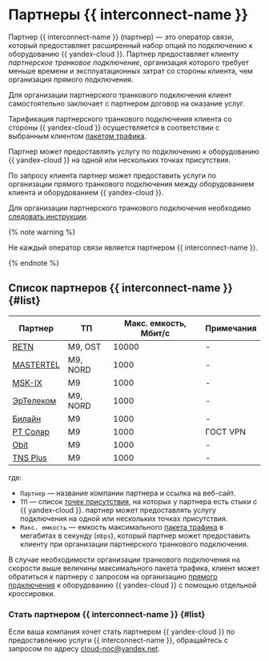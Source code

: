 # Партнеры {{ interconnect-name }}

Партнер {{ interconnect-name }} (партнер) — это оператор связи, который предоставляет расширенный набор опций по подключению к оборудованию {{ yandex-cloud }}. Партнер предоставляет клиенту _партнерское транковое подключение_, организация которого требует меньше времени и эксплуатационных затрат со стороны клиента, чем организация прямого подключения.

Для организации партнерского транкового подключения клиент самостоятельно заключает с партнером договор на оказание услуг.

Тарификация партнерского транкового подключения клиента со стороны {{ yandex-cloud }} осуществляется в соответствии с выбранным клиентом [пакетом трафика](./capacity.md).

Партнер может предоставлять услугу по подключению к оборудованию {{ yandex-cloud }} на одной или нескольких точках присутствия.

По запросу клиента партнер может предоставить услуги по организации прямого транкового подключения между оборудованием клиента и оборудованием {{ yandex-cloud }}.

Для организации партнерского транкового подключения необходимо [следовать инструкции](../operations/partner-trunk-priv-add.md).

{% note warning %}

Не каждый оператор связи является партнером {{ interconnect-name }}.

{% endnote %}

## Список партнеров {{ interconnect-name }} {#list}

Партнер | ТП | Макс. емкость, Мбит/с | Примечания
--- | --- | --- | ---
[RETN](https://retn.net/) | M9, OST | 10000 | - |
[MASTERTEL](https://mastertel.ru/yacloud/) |  M9, NORD | 1000 | - |
[MSK-IX](https://www.msk-ix.ru/) | M9 | 1000 | - |
[ЭрТелеком](https://ertelecom.ru/) | M9, NORD | 1000 | - |
[Билайн](https://beeline.ru) | M9 | 1000 | - |
[РТ Солар](https://rt-solar.ru) | M9 | 1000 | ГОСТ VPN |
[Obit](https://www.obit.ru/company/channels/) | M9 | 1000 | - |
[TNS Plus](https://tnsplus.kz/) | M9 | 1000 | - |

где:

* `Партнер` — название компании партнера и ссылка на веб-сайт.
* `ТП` — список [точек присутствия](./pops.md), на которых у партнера есть стыки с {{ yandex-cloud }}. партнер может предоставлять услугу подключения на одной или нескольких точках присутствия.
* `Макс. емкость` — емкость максимального [пакета трафика](./capacity.md) в мегабитах в секунду (`mbps`), который партнер может предоставить клиенту при организации партнерского транкового подключения.

В случае необходимости организации транкового подключения на скорости выше величины максимального пакета трафика, клиент может обратиться к партнеру с запросом на организацию [прямого подключения](./trunk.md#sp-link) к оборудованию {{ yandex-cloud }} с помощью отдельной кроссировки.

### Стать партнером {{ interconnect-name }} {#list}

Если ваша компания хочет стать партнером {{ yandex-cloud }} по предоставлению услуги {{ interconnect-name }}, обращайтесь с запросом по адресу <cloud-noc@yandex.net>.
